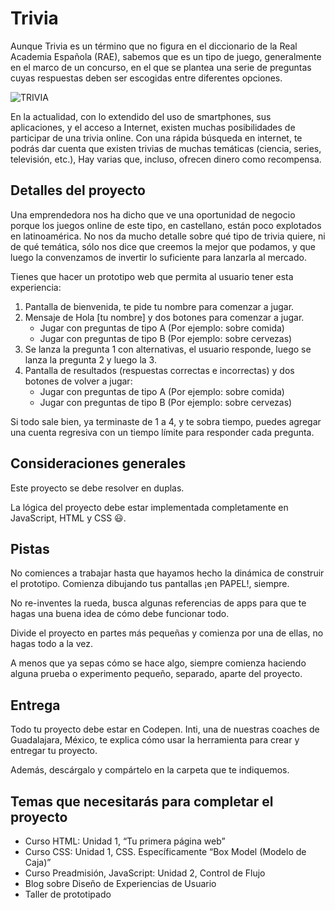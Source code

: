 # Trivia

Aunque Trivia es un término que no figura en el diccionario de la Real Academia
Española (RAE), sabemos que es un tipo de juego, generalmente en el marco de un
concurso, en el que se plantea una serie de preguntas cuyas respuestas deben ser
escogidas entre diferentes opciones.

![TRIVIA](https://phandroid.s3.amazonaws.com/wp-content/uploads/2018/01/hq-trivia-android-screenshot.jpg)

En la actualidad, con lo extendido del uso de smartphones, sus aplicaciones, y
el acceso a Internet, existen muchas posibilidades de participar de una trivia
online. Con una rápida búsqueda en internet, te podrás dar cuenta que existen
trivias de muchas temáticas (ciencia, series, televisión, etc.), Hay varias que,
incluso, ofrecen dinero como recompensa.

## Detalles del proyecto

Una emprendedora nos ha dicho que ve una oportunidad de negocio porque los
juegos online de este tipo, en castellano, están poco explotados en
latinoamérica. No nos da mucho detalle sobre qué tipo de trivia quiere, ni de
qué temática, sólo nos dice que creemos la mejor que podamos, y que luego la
convenzamos de invertir lo suficiente para lanzarla al mercado.

Tienes que hacer un prototipo web que permita al usuario tener esta experiencia:

1. Pantalla de bienvenida, te pide tu nombre para comenzar a jugar.
2. Mensaje de Hola [tu nombre] y dos botones para comenzar a jugar.
   * Jugar con preguntas de tipo A (Por ejemplo: sobre comida)
   * Jugar con preguntas de tipo B (Por ejemplo: sobre cervezas)
3. Se lanza la pregunta 1 con alternativas, el usuario responde, luego se lanza
   la pregunta 2 y luego la 3.
4. Pantalla de resultados (respuestas correctas e incorrectas) y dos botones de
   volver a jugar:
   * Jugar con preguntas de tipo A (Por ejemplo: sobre comida)
   * Jugar con preguntas de tipo B (Por ejemplo: sobre cervezas)

Si todo sale bien, ya terminaste de 1 a 4, y te sobra tiempo, puedes agregar una
cuenta regresiva con un tiempo límite para responder cada pregunta.

## Consideraciones generales

Este proyecto se debe resolver en duplas.

La lógica del proyecto debe estar implementada completamente en JavaScript, HTML
y CSS 😃.

## Pistas

No comiences a trabajar hasta que hayamos hecho la dinámica de construir el
prototipo. Comienza dibujando tus pantallas ¡en PAPEL!, siempre.

No re-inventes la rueda, busca algunas referencias de apps para que te hagas una
buena idea de cómo debe funcionar todo.

Divide el proyecto en partes más pequeñas y comienza por una de ellas, no hagas
todo a la vez.

A menos que ya sepas cómo se hace algo, siempre comienza haciendo alguna prueba
o experimento pequeño, separado, aparte del proyecto.

## Entrega

Todo tu proyecto debe estar en Codepen. Inti, una de nuestras coaches de
Guadalajara, México, te explica cómo usar la herramienta para crear y entregar
tu proyecto.

Además, descárgalo y compártelo en la carpeta que te indiquemos.

## Temas que necesitarás para completar el proyecto

* ​Curso HTML: Unidad 1, “Tu primera página web”​
* ​Curso CSS: Unidad 1, CSS. Específicamente “Box Model (Modelo de Caja)”​
* ​Curso Preadmisión, JavaScript: Unidad 2, Control de Flujo​
* ​Blog sobre Diseño de Experiencias de Usuario​
* ​Taller de prototipado
